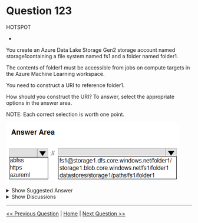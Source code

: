 # Question 123

HOTSPOT

-

You create an Azure Data Lake Storage Gen2 storage account named storage1containing a file system named fs1 and a folder named folder1.

The contents of folder1 must be accessible from jobs on compute targets in the Azure Machine Learning workspace.

You need to construct a URI to reference folder1.

How should you construct the URI? To answer, select the appropriate options in the answer area.

NOTE: Each correct selection is worth one point.

![Question Image](images/q123_q_image402.png)

<details>
  <summary>Show Suggested Answer</summary>

  <img src="images/q123_ans_0_image403.png" alt="Answer Image"><br>

</details>

<details>
  <summary>Show Discussions</summary>

<blockquote><p><strong>ajay0011</strong> <code>(Wed 04 Oct 2023 04:37)</code> - <em>Upvotes: 9</em></p><p>This is a URI (Uniform Resource Identifier) that points to a folder named &quot;folder1&quot; in a file system named &quot;fs1&quot; inside an Azure Data Lake Storage Gen2 storage account named &quot;storage1&quot;.

The URI is using the ABFSS (Azure Blob File System Service) protocol to access the storage account. 
abfss://&lt;filesystem&gt;@&lt;storageaccount&gt;.dfs.core.windows.net/&lt;directory&gt;</p></blockquote>
<blockquote><p><strong>PI_Team</strong> <code>(Thu 25 Jan 2024 11:38)</code> - <em>Upvotes: 2</em></p><p>Correct. 

The URI abfss://&lt;filesystem&gt;@&lt;storageaccount&gt;.dfs.core.windows.net/&lt;directory&gt; points to a folder named folder1 in a file system named fs1 inside an Azure Data Lake Storage Gen2 storage account named storage1. The URI is using the ABFSS (Azure Blob File System Service) protocol to access the storage account.

Here is a breakdown of the URI:

abfss: The scheme identifier for the ABFSS protocol.
&lt;filesystem&gt;: The name of the file system.
@: The delimiter between the file system name and the storage account name.
&lt;storageaccount&gt;: The name of the storage account.
.dfs.core.windows.net: The domain name for the Azure Data Lake Storage Gen2 service.
&lt;directory&gt;: The path to the folder.</p></blockquote>
<blockquote><p><strong>Kanwal001</strong> <code>(Wed 28 Feb 2024 20:36)</code> - <em>Upvotes: 5</em></p><p>On exam 28 Aug 2023</p></blockquote>
<blockquote><p><strong>evangelist</strong> <code>(Sun 01 Dec 2024 10:21)</code> - <em>Upvotes: 1</em></p><p>Correct Selections:
abfss
storage1.dfs.core.windows.net/fs1/folder1
Explanation:
abfss: This is the Azure Blob File System Secure (ABFSS) protocol, used for accessing data in Azure Data Lake Storage Gen2.
storage1.dfs.core.windows.net: This is the domain for accessing the Data Lake Storage Gen2 account named storage1.
fs1/folder1: This is the path within the file system fs1 to the folder folder1.</p></blockquote>
<blockquote><p><strong>sai384957324</strong> <code>(Thu 10 Oct 2024 19:23)</code> - <em>Upvotes: 1</em></p><p>abfss is correct</p></blockquote>
<blockquote><p><strong>damaldon</strong> <code>(Fri 12 Jan 2024 16:36)</code> - <em>Upvotes: 1</em></p><p>correct, for ADLS Gen2:
abfss://&lt;file_system&gt;@&lt;account_name&gt;.dfs.core.windows.net/&lt;path&gt;</p></blockquote>
<blockquote><p><strong>pranav33</strong> <code>(Sun 24 Dec 2023 05:08)</code> - <em>Upvotes: 1</em></p><p>Correct. 
To construct the URI for referencing the contents of `folder1` in the Azure Data Lake Storage Gen2 storage account, you would need to combine the storage account name, file system name, and folder name in a specific format. Here&#x27;s how you should construct the URI:

```
abfss://&lt;storage-account-name&gt;.dfs.core.windows.net/&lt;file-system-name&gt;/&lt;folder-name&gt;
```

In this case, the correct options for constructing the URI would be:

- `storage-account-name`: storage1
- `file-system-name`: fs1
- `folder-name`: folder1

So the correct URI would be:

```
abfss://storage1.dfs.core.windows.net/fs1/folder1
```

Make sure to replace `&lt;storage-account-name&gt;`, `&lt;file-system-name&gt;`, and `&lt;folder-name&gt;` with the actual names of your storage account, file system, and folder respectively.</p></blockquote>

</details>

---

[<< Previous Question](question_122.md) | [Home](/index.md) | [Next Question >>](question_124.md)

